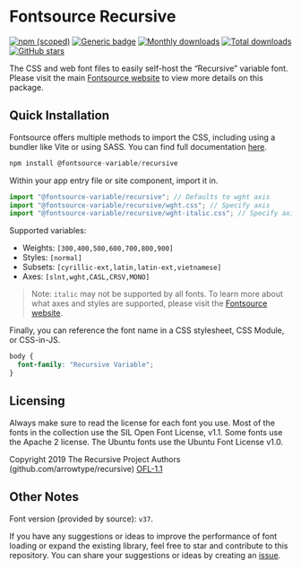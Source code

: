 # Fontsource Recursive

[![npm (scoped)](https://img.shields.io/npm/v/@fontsource-variable/recursive?color=brightgreen)](https://www.npmjs.com/package/@fontsource-variable/recursive) [![Generic badge](https://img.shields.io/badge/fontsource-passing-brightgreen)](https://github.com/fontsource/fontsource) [![Monthly downloads](https://badgen.net/npm/dm/@fontsource-variable/recursive)](https://github.com/fontsource/fontsource) [![Total downloads](https://badgen.net/npm/dt/@fontsource-variable/recursive)](https://github.com/fontsource/fontsource) [![GitHub stars](https://img.shields.io/github/stars/fontsource/fontsource.svg?style=social&label=Star)](https://github.com/fontsource/fontsource/stargazers)

The CSS and web font files to easily self-host the “Recursive” variable font. Please visit the main [Fontsource website](https://fontsource.org/fonts/recursive) to view more details on this package.

## Quick Installation

Fontsource offers multiple methods to import the CSS, including using a bundler like Vite or using SASS. You can find full documentation [here](https://fontsource.org/docs/getting-started/introduction).

```javascript
npm install @fontsource-variable/recursive
```

Within your app entry file or site component, import it in.

```javascript
import "@fontsource-variable/recursive"; // Defaults to wght axis
import "@fontsource-variable/recursive/wght.css"; // Specify axis
import "@fontsource-variable/recursive/wght-italic.css"; // Specify axis and style
```

Supported variables:
- Weights: `[300,400,500,600,700,800,900]`
- Styles: `[normal]`
- Subsets: `[cyrillic-ext,latin,latin-ext,vietnamese]`
- Axes: `[slnt,wght,CASL,CRSV,MONO]`

> Note: `italic` may not be supported by all fonts. To learn more about what axes and styles are supported, please visit the [Fontsource website](https://fontsource.org/fonts/recursive).

Finally, you can reference the font name in a CSS stylesheet, CSS Module, or CSS-in-JS.

```css
body {
  font-family: "Recursive Variable";
}
```

## Licensing
Always make sure to read the license for each font you use. Most of the fonts in the collection use the SIL Open Font License, v1.1. Some fonts use the Apache 2 license. The Ubuntu fonts use the Ubuntu Font License v1.0.

Copyright 2019 The Recursive Project Authors (github.com/arrowtype/recursive)
[OFL-1.1](http://scripts.sil.org/OFL)

## Other Notes
Font version (provided by source): `v37`.

If you have any suggestions or ideas to improve the performance of font loading or expand the existing library, feel free to star and contribute to this repository. You can share your suggestions or ideas by creating an [issue](https://github.com/fontsource/fontsource/issues).